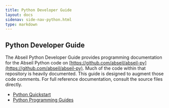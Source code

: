 ```yaml
---
title: Python Developer Guide
layout: docs
sidenav: side-nav-python.html
type: markdown
---
```


## Python Developer Guide

The Abseil Python Developer Guide provides programming documentation for the
Abseil Python code on
[https://github.com/abseil/abseil-py](https://github.com/abseil/abseil-py). Much
of the code within that repository is heavily documented. This guide is designed
to augment those code comments. For full reference documentation, consult the
source files directly.

* [Python Quickstart](python/quickstart)
* [Python Programming Guides](python/guides/)